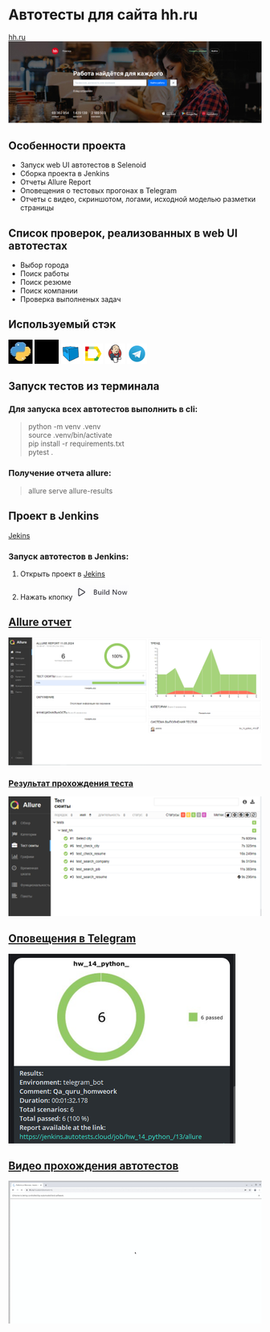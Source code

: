 # Автотесты для сайта hh.ru

[hh.ru](https://hh.ru/)
![img_1.png](img/hh.png)

## Особенности проекта

- Запуск web UI автотестов в Selenoid
- Сборка проекта в Jenkins
- Отчеты Allure Report
- Оповещения о тестовых прогонах в Telegram
- Отчеты с видео, скриншотом, логами, исходной моделью разметки страницы


## Список проверок, реализованных в web UI автотестах
- Выбор города
- Поиск работы
- Поиск резюме
- Поиск компании
- Проверка выполненых задач
## Используемый стэк

![img.png](img/python.png)
![img_4.png](img/img_4.png)
![img.png](img/img.png)
![img_2.png](img/img_22.png)
![img_3.png](img/img_3.png)
![img_1.png](img/img_1.png)

## Запуск тестов из терминала
### Для запуска всех автотестов выполнить в cli:
> python -m venv .venv  
> source .venv/bin/activate   
> pip install -r requirements.txt   
> pytest .

### Получение отчета allure:
> allure serve allure-results
> 
> 
## Проект в Jenkins
[Jekins](https://jenkins.autotests.cloud/job/hw_14_python_/)


### Запуск автотестов в Jenkins:
1. Открыть проект в [Jekins](https://jenkins.autotests.cloud/job/hw_14_python_/)


2. Нажать кпопку ![img_1.png](img/bn.png)


## [Allure отчет](https://jenkins.autotests.cloud/job/hw_14_python_/13/allure/)

![img.png](img/allure.png)


### [Результат прохождения теста](https://jenkins.autotests.cloud/job/hw_14_python_/13/allure/#suites)
![img.png](img/allure2.png)

## [Оповещения в Telegram](https://ru.wikipedia.org/wiki/Telegram)
![img.png](img/telegram.png)

## [Видео прохождения автотестов](https://selenoid.autotests.cloud/video/93ce3d0fe17922d2d1efc4071cda460d.mp4)
<img title="Selenoid" src="img/sc.gif"/>



 